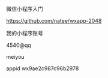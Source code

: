 微信小程序入门



https://github.com/natee/wxapp-2048







我的小程序账号



4540@qq

meiyou



appid  wx9ae2c987c96b2978



